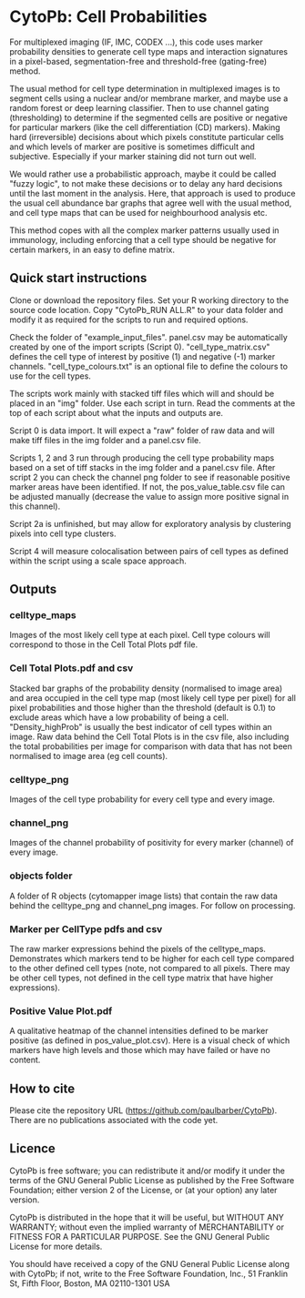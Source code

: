 # CytoPb: Cell Probabilities
For multiplexed imaging (IF, IMC, CODEX ...), this code uses marker probability densities to generate cell type maps and interaction signatures in a pixel-based, segmentation-free and threshold-free (gating-free) method.

The usual method for cell type determination in multiplexed images is to segment cells using a nuclear and/or membrane marker, and maybe use a random forest or deep learning classifier. Then to use channel gating (thresholding) to determine if the segmented cells are positive or negative for particular markers (like the cell differentiation (CD) markers). Making hard (irreversible) decisions about which pixels constitute particular cells and which levels of marker are positive is sometimes difficult and subjective. Especially if your marker staining did not turn out well.

We would rather use a probabilistic approach, maybe it could be called "fuzzy logic", to not make these decisions or to delay any hard decisions until the last moment in the analysis. Here, that approach is used to produce the usual cell abundance bar graphs that agree well with the usual method, and cell type maps that can be used for neighbourhood analysis etc.

This method copes with all the complex marker patterns usually used in immunology, including enforcing that a cell type should be negative for certain markers, in an easy to define matrix.

## Quick start instructions

Clone or download the repository files. Set your R working directory to the source code location. Copy "CytoPb_RUN ALL.R" to your data folder and modify it as required for the scripts to run and required options.

Check the folder of "example_input_files". panel.csv may be automatically created by one of the import scripts (Script 0). "cell_type_matrix.csv" defines the cell type of interest by positive (1) and negative (-1) marker channels. "cell_type_colours.txt" is an optional file to define the colours to use for the cell types.

The scripts work mainly with stacked tiff files which will and should be placed in an "img" folder. Use each script in turn. Read the comments at the top of each script about what the inputs and outputs are.

Script 0 is data import. It will expect a "raw" folder of raw data and will make tiff files in the img folder and a panel.csv file. 

Scripts 1, 2 and 3 run through producing the cell type probability maps based on a set of tiff stacks in the img folder and a panel.csv file. After script 2 you can check the channel png folder to see if reasonable positive marker areas have been identified. If not, the pos_value_table.csv file can be adjusted manually (decrease the value to assign more positive signal in this channel).

Script 2a is unfinished, but may allow for exploratory analysis by clustering pixels into cell type clusters.

Script 4 will measure colocalisation between pairs of cell types as defined within the script using a scale space approach.

## Outputs

### celltype_maps
Images of the most likely cell type at each pixel. Cell type colours will correspond to those in the Cell Total Plots pdf file.

### Cell Total Plots.pdf and csv
Stacked bar graphs of the probability density (normalised to image area) and area occupied in the cell type map (most likely cell type per pixel) for all pixel probabilities and those higher than the threshold (default is 0.1) to exclude areas which have a low probability of being a cell. "Density_highProb" is usually the best indicator of cell types within an image. Raw data behind the Cell Total Plots is in the csv file, also including the total probabilities per image for comparison with data that has not been normalised to image area (eg cell counts).

### celltype_png
Images of the cell type probability for every cell type and every image.

### channel_png
Images of the channel probability of positivity for every marker (channel) of every image.

### objects folder
A folder of R objects (cytomapper image lists) that contain the raw data behind the celltype_png and channel_png images. For follow on processing.

### Marker per CellType pdfs and csv
The raw marker expressions behind the pixels of the celltype_maps. Demonstrates which markers tend to be higher for each cell type compared to the other defined cell types (note, not compared to all pixels. There may be other cell types, not defined in the cell type matrix that have higher expressions).

### Positive Value Plot.pdf
A qualitative heatmap of the channel intensities defined to be marker positive (as defined in pos_value_plot.csv). Here is a visual check of which markers have high levels and those which may have failed or have no content.

## How to cite

Please cite the repository URL (https://github.com/paulbarber/CytoPb). There are no publications associated with the code yet. 


## Licence

CytoPb is free software; you can redistribute it and/or modify it under the terms of the GNU General Public License as published by the Free Software Foundation; either version 2 of the License, or (at your option) any later version.

CytoPb is distributed in the hope that it will be useful, but WITHOUT ANY WARRANTY; without even the implied warranty of MERCHANTABILITY or FITNESS FOR A PARTICULAR PURPOSE.  See the GNU General Public License for more details.

You should have received a copy of the GNU General Public License along with CytoPb; if not, write to the Free Software Foundation, Inc., 51 Franklin St, Fifth Floor, Boston, MA  02110-1301  USA
